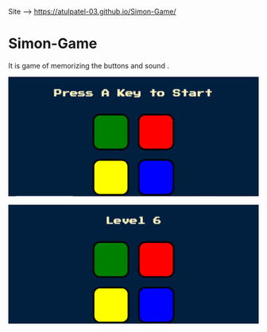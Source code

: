 Site --> https://atulpatel-03.github.io/Simon-Game/

# Simon-Game
It is game of memorizing the buttons and sound .

![Test Image 1](simon1.png)

![Test Image 1](simon2.png)
